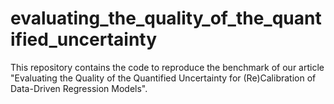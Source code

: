 # evaluating_the_quality_of_the_quantified_uncertainty
This repository contains the code to reproduce the benchmark of our article "Evaluating the Quality of the Quantified Uncertainty for (Re)Calibration of Data-Driven Regression Models".

